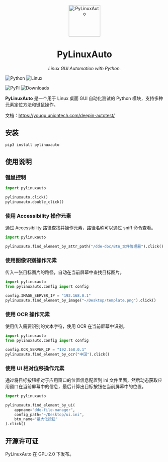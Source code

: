 <p align="center">
  <a href="https://github.com/linuxdeepin-QAeggs/pylinuxauto">
    <img src="./assets/logo.png" width="100" alt="PyLinuxAuto">
  </a>
</p>
<h1 align="center">PyLinuxAuto</h1>
<p align="center">
    <em>Linux GUI Automation with Python.</em>
</p>

![Python](https://img.shields.io/badge/Python-007CFF?style=for-the-badge&logo=Python&logoColor=white)
![Linux](https://img.shields.io/badge/Linux-007CFF?style=for-the-badge&logo=linux&logoColor=white)

![PyPI](https://img.shields.io/pypi/v/pylinuxauto?style=flat&logo=github&link=https%3A%2F%2Fpypi.org%2Fproject%2Fpylinuxauto%2F&color=%23F79431)
![Downloads](https://static.pepy.tech/badge/pylinuxauto)

**PyLinuxAuto** 是一个用于 Linux 桌面 GUI 自动化测试的 Python 模块，支持多种元素定位方法和键鼠操作。

文档：https://youqu.uniontech.com/deepin-autotest/

## 安装

```bash
pip3 install pylinuxauto
```

## 使用说明

### 键鼠控制

```python
import pylinuxauto

pylinuxauto.click()
pylinuxauto.double_click()
```

### 使用 Accessibility 操作元素

通过 Accessibility 路径查找并操作元素，路径名称可以通过 sniff 命令查看。

```python
import pylinuxauto

pylinuxauto.find_element_by_attr_path("/dde-doc/Btn_文件管理器").click()
```

### 使用图像识别操作元素

传入一张目标图片的路径，自动在当前屏幕中查找目标图片。

```python
import pylinuxauto
from pylinuxauto.config import config

config.IMAGE_SERVER_IP = "192.168.0.1"
pylinuxauto.find_element_by_image("~/Desktop/template.png").click()
```

### 使用 OCR 操作元素

使用传入需要识别的文本字符，使用 OCR 在当前屏幕中识别。

```python
import pylinuxauto
from pylinuxauto.config import config

config.OCR_SERVER_IP = "192.168.0.1"
pylinuxauto.find_element_by_ocr("中国").click()
```

### 使用 UI 相对位移操作元素

通过将目标按钮相对于应用窗口的位置信息配置到 ini 文件里面，然后动态获取应用窗口在当前屏幕中的信息，最后计算出目标按钮在当前屏幕中的位置。

```python
import pylinuxauto

pylinuxauto.find_element_by_ui(
    appname="dde-file-manager",
    config_path="~/Desktop/ui.ini",
    btn_name="最大化按钮"
).click()
```

## 开源许可证

PyLinuxAuto 在 GPL-2.0 下发布。
